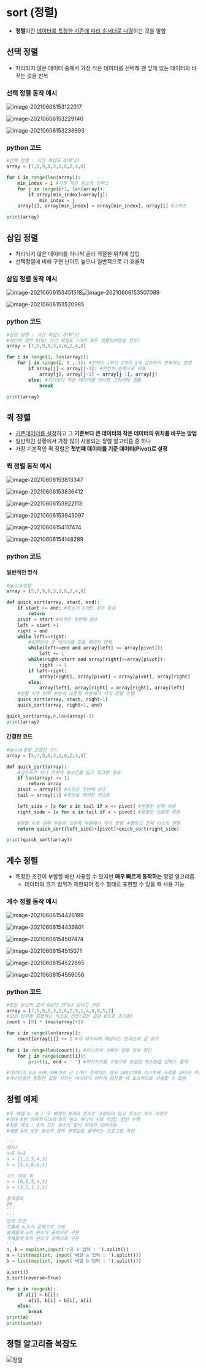 # sort (정렬)

* **정렬**이란 <u>데이터를 특정한 기준에 따라 순서대로 나열</u>하는 것을 말함



## 선택 정렬

* 처리되지 않은 데이터 중에서 가장 작은 데이터를 선택해 맨 앞에 있는 데이터와 바꾸는 것을 반복



### 선택 정렬 동작 예시

![image-20210606153122017](05_sort.assets/image-20210606153122017.png)

![image-20210606153229140](05_sort.assets/image-20210606153229140.png)

![image-20210606153238993](05_sort.assets/image-20210606153238993.png)



### python 코드

```python
#선택 정렬 : 시간 복잡도 O(N^2)
array = [7,5,9,0,3,1,6,2,4,8]

for i in range(len(array)):
    min_index = i #가장 작은 원소의 인덱스
    for j in range(i+1, len(array)):
        if array[min_index]>array[j]:
            min_index = j
    array[i], array[min_index] = array[min_index], array[i] #스와프

print(array)
```



## 삽입 정렬

* 처리되지 않은 데이터를 하나씩 골라 적절한 위치에 삽입
* 선택정렬에 비해 구현 난이도 높으나 일반적으로 더 효율적



### 삽입 정렬 동작 예시

![image-20210606153451518](05_sort.assets/image-20210606153451518.png)![image-20210606153507089](05_sort.assets/image-20210606153507089.png)

![image-20210606153520985](05_sort.assets/image-20210606153520985.png)



### python 코드

```python
#삽입 정렬 : 시간 복잡도 O(N^2)
#최선의 경우 O(N) 시간 복잡도 (이미 모두 정렬되어있을 경우)
array = [7,5,9,0,3,1,6,2,4,8]

for i in range(1, len(array)):
    for j in range(i, 0 ,-1): #인덱스 i부터 1까지 1씩 감소하며 반복하는 문법
        if array[j] < array[j-1]: #한칸씩 왼쪽으로 이동
            array[j], array[j-1] = array[j-1], array[j]
        else: #자기보다 작은 데이터를 만나면 그자리에 멈춤
            break

print(array)
```



## 퀵 정렬

* <u>기준데이터를 설정</u>하고 그 **기준보다 큰 데이터와 작은 데이터의 위치를 바꾸는 방법**
* 일반적인 상황에서 가장 많이 사용되는 정렬 알고리즘 중 하나
* 가장 기본적인 퀵 정렬은 **첫번째 데이터를 기준 데이터(Pivot)로 설정**



### 퀵 정렬 동작 예시

![image-20210606153813347](05_sort.assets/image-20210606153813347.png)

![image-20210606153836412](05_sort.assets/image-20210606153836412.png)

![image-20210606153922113](05_sort.assets/image-20210606153922113.png)

![image-20210606153945097](05_sort.assets/image-20210606153945097.png)

![image-20210606154117474](05_sort.assets/image-20210606154117474.png)

![image-20210606154148289](05_sort.assets/image-20210606154148289.png)



### python 코드

#### 일반적인 방식

```python
#quick정렬
array = [5,7,9,0,3,1,6,2,4,8]

def quick_sort(array, start, end):
    if start >= end: #원소가 1개인 경우 종료
        return
    pivot = start #피벗은 첫번째 원소
    left = start +1
    right = end
    while left<=right:
        #피벗보다 큰 데이터를 찾을 때까지 반복
        while(left<=end and array[left] <= array[pivot]):
            left += 1
        while(right>start and array[right]>=array[pivot]):
            right -= 1
        if left>right:
            array[right], array[pivot] = array[pivot], array[right]
        else:
            array[left], array[right] = array[right], array[left]
    #분할 이후 왼쪽 부분과 오른쪽 부분에서 각각 정렬 수행
    quick_sort(array, start, right-1)
    quick_sort(array, right+1, end)

quick_sort(array,0,len(array)-1)
print(array)
```



#### 간결한 코드

```python
#quick정렬 간결한 코드
array = [5,7,9,0,3,1,6,2,4,8]

def quick_sort(array):
    #리스트가 하나 이하의 원소만을 담고 있다면 종료
    if len(array) <= 1:
        return array
    pivot = array[0] #피벗은 첫번째 원소
    tail = array[1:] #피벗을 제외한 리스트

    left_side = [x for x in tail if x <= pivot] #분할된 왼쪽 부분
    right_side = [x for x in tail if x > pivot] #분할된 오른쪽 부분

    #분할 이후 왼쪽 부분과 오른쪽 부분에서 각각 정렬 수행하고 전체 리스트 반환
    return quick_sort(left_side)+[pivot]+quick_sort(right_side)

print(quick_sort(array))
```



## 계수 정렬

* 특정한 조건이 부합할 때만 사용할 수 있지만 **매우 빠르게 동작하는** 정렬 알고리즘
  * 데이터의 크기 범위가 제한되어 정수 형태로 표현할 수 있을 때 사용 가능



### 계수 정렬 동작 예시

![image-20210606154426199](05_sort.assets/image-20210606154426199.png)

![image-20210606154436801](05_sort.assets/image-20210606154436801.png)

![image-20210606154507474](05_sort.assets/image-20210606154507474.png)

![image-20210606154515071](05_sort.assets/image-20210606154515071.png)

![image-20210606154522865](05_sort.assets/image-20210606154522865.png)

![image-20210606154559056](05_sort.assets/image-20210606154559056.png)



### python 코드

```python
#모든 원소의 값이 0보다 크거나 같다고 가정
array = [7,5,9,0,3,1,6,2,9,1,4,8,0,5,2]
#모든 범위를 포함하는 리스트 선언(모든 값은 0으로 초기화)
count = [0] * (max(array)+1)

for i in range(len(array)):
    count[array[i]] += 1 #각 데이터에 해당하는 인덱스의 값 증가
    
for i in range(len(count)): #리스트에 기록된 정렬 정보 확인
    for j in range(count[i]):
        print(i, end = ' ') #띄어쓰기를 구분으로 등장한 횟수만큼 인덱스 출력

#데이터가 0과 999,999개로 단 2개만 존재하는 경우 100만개의 리스트에 자료를 담아야 하기때문에 비효율적
#계수정렬은 동일한 값을 가지는 데이터가 여러개 등장할 때 효과적으로 사용할 수 있음
```



## 정렬 예제

```python
#두 배열 A, B / 두 배열은 N개의 원소로 구성되어 있고 원소는 모두 자연수
#최대 K번 바꿔치기(A와 B의 원소 하나씩 서로 바꿈) 연산 수행
#최종 목표 : A의 모든 원소의 합이 최대가 되어야함
#배열 A의 모든 원소의 합의 최댓값을 출력하는 프로그램 작성

'''
예시)
n=5 k=3
a = [1,2,5,4,3]
b = [5,5,6,6,5]

코드 작성 후
a = [6,6,5,4,5]
b = [3,5,1,2,5]

출력결과
26
'''
'''
입력 조건
첫줄에 n,k가 공백으로 구분
둘째줄에 a의 원소가 공백으로 구분
셋째줄에 b의 원소가 공백으로 구분
'''
n, k = map(int,input('n과 k 입력 : ').split())
a = list(map(int, input('배열 a 입력 : ').split()))
b = list(map(int, input('배열 b 입력 : ').split()))

a.sort()
b.sort(reverse=True)

for i in range(k):
    if a[i] < b[i]:
        a[i], b[i] = b[i], a[i]
    else:
        break
print(a)
print(sum(a))
```



## 정렬 알고리즘 복잡도

![정렬](05_sort.assets/정렬.png)


